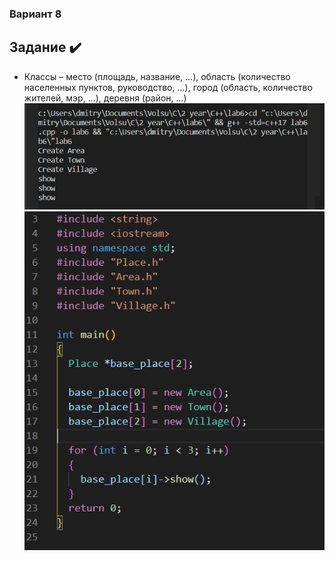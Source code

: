 ### Вариант 8

## Задание ✔️

- Классы – место (площадь, название, ...), область (количество населенных пунктов,
  руководство, ...), город (область, количество жителей, мэр, ...), деревня (район, ...)
  ![Результат работы](result.PNG)
  ![Код к заданию](code.PNG)
